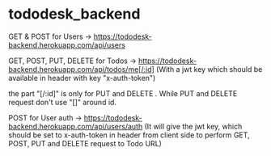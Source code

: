 # tododesk_backend

GET & POST for Users -> https://tododesk-backend.herokuapp.com/api/users

GET, POST, PUT, DELETE for Todos -> https://tododesk-backend.herokuapp.com/api/todos/me[/:id] (With a jwt key which should be available in header with key "x-auth-token")

the part "[/:id]" is only for PUT and DELETE . While PUT and DELETE request don't use "[]" around id.

POST for User auth -> https://tododesk-backend.herokuapp.com/api/users/auth (It will give the jwt key, which should be set to x-auth-token in header from client side to perform GET, POST, PUT and DELETE request to Todo URL)
